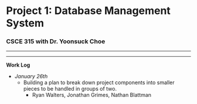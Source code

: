 # Project 1: Database Management System
### CSCE 315 with Dr. Yoonsuck Choe

***

***

**Work Log**

* *January 26th*
  * Building a plan to break down project components into smaller pieces to be handled in groups of two.
    * Ryan Walters, Jonathan Grimes, Nathan Blattman
